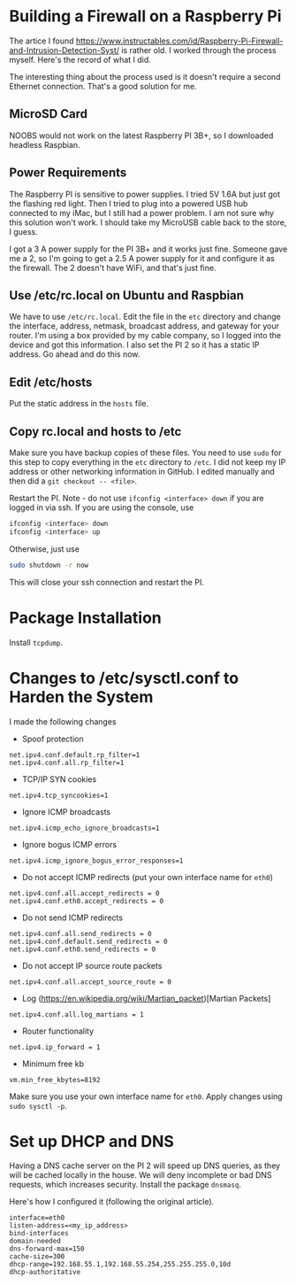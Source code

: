 # Building a Firewall on a Raspberry Pi

The artice I found https://www.instructables.com/id/Raspberry-Pi-Firewall-and-Intrusion-Detection-Syst/ is rather old. I worked through the process myself. Here's the record of what I did.

The interesting thing about the process used is it doesn't require a second Ethernet connection. That's a good solution for me.

## MicroSD Card

NOOBS would not work on the latest Raspberry PI 3B+, so I downloaded headless Raspbian.

## Power Requirements

The Raspberry PI is sensitive to power supplies. I tried 5V 1.6A but just got the flashing red light. Then I tried to plug into a powered USB hub connected to my iMac, but I still had a power problem. I am not sure why this solution won't work. I should take my MicroUSB cable back to the store, I guess.

I got a 3 A power supply for the PI 3B+ and it works just fine. Someone gave me a 2, so I'm going to get a 2.5 A power supply for it and configure it as the firewall. The 2 doesn't have WiFi, and that's just fine.

## Use /etc/rc.local on Ubuntu and Raspbian

We have to use `/etc/rc.local`. Edit the file in the `etc` directory and change the interface, address, netmask, broadcast address, and gateway for your router. I'm using a box provided by my cable company, so I logged into the device and got this information. I also set the PI 2 so it has a static IP address. Go ahead and do this now.

## Edit /etc/hosts

Put the static address in the `hosts` file.

## Copy rc.local and hosts to /etc

Make sure you have backup copies of these files. You need to use `sudo` for this step to copy everything in the `etc` directory to `/etc`. I did not keep my IP address or other networking information in GitHub. I edited manually and then did a `git checkout -- <file>`.

Restart the PI. Note - do not use `ifconfig <interface> down` if you are logged in via ssh. If you are using the console, use

```bash
ifconfig <interface> down
ifconfig <interface> up
```

Otherwise, just use

```bash
sudo shutdown -r now
```

This will close your ssh connection and restart the PI.

# Package Installation

Install `tcpdump`.

# Changes to /etc/sysctl.conf to Harden the System

I made the following changes

- Spoof protection

```
net.ipv4.conf.default.rp_filter=1
net.ipv4.conf.all.rp_filter=1
```

- TCP/IP SYN cookies

```
net.ipv4.tcp_syncookies=1
```

- Ignore ICMP broadcasts

```
net.ipv4.icmp_echo_ignore_broadcasts=1
```

- Ignore bogus ICMP errors

```
net.ipv4.icmp_ignore_bogus_error_responses=1
```

- Do not accept ICMP redirects (put your own interface name for `eth0`)

```
net.ipv4.conf.all.accept_redirects = 0
net.ipv4.conf.eth0.accept_redirects = 0
```

- Do not send ICMP redirects

```
net.ipv4.conf.all.send_redirects = 0
net.ipv4.conf.default.send_redirects = 0
net.ipv4.conf.eth0.send_redirects = 0
```

- Do not accept IP source route packets

```
net.ipv4.conf.all.accept_source_route = 0
```

- Log (https://en.wikipedia.org/wiki/Martian_packet)[Martian Packets]

```
net.ipv4.conf.all.log_martians = 1
```

- Router functionality

```
net.ipv4.ip_forward = 1
```

- Minimum free kb

```
vm.min_free_kbytes=8192
```

Make sure you use your own interface name for `eth0`. Apply changes using `sudo sysctl -p`.

# Set up DHCP and DNS

Having a DNS cache server on the PI 2 will speed up DNS queries, as they will be cached locally in the house. We will deny incomplete or bad DNS requests, which increases security. Install the package `dnsmasq`.

Here's how I configured it (following the original article).

```
interface=eth0
listen-address=<my_ip_address>
bind-interfaces
domain-needed
dns-forward-max=150
cache-size=300
dhcp-range=192.168.55.1,192.168.55.254,255.255.255.0,10d
dhcp-authoritative
```
